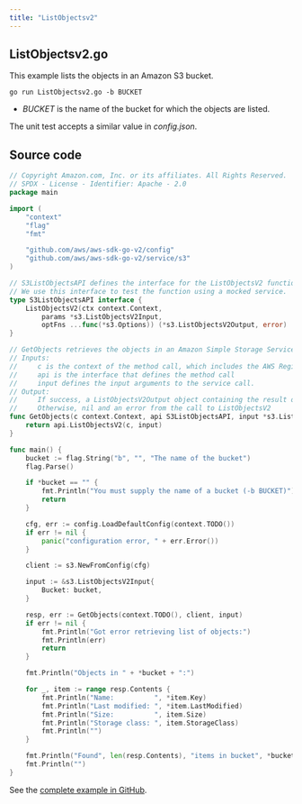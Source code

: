 ```yaml
---
title: "ListObjectsv2"
---
```

## ListObjectsv2.go

This example lists the objects in an Amazon S3 bucket.

`go run ListObjectsv2.go -b BUCKET`

- _BUCKET_ is the name of the bucket for which the objects are listed.

The unit test accepts a similar value in _config.json_.

## Source code

```go
// Copyright Amazon.com, Inc. or its affiliates. All Rights Reserved.
// SPDX - License - Identifier: Apache - 2.0
package main

import (
	"context"
	"flag"
	"fmt"

	"github.com/aws/aws-sdk-go-v2/config"
	"github.com/aws/aws-sdk-go-v2/service/s3"
)

// S3ListObjectsAPI defines the interface for the ListObjectsV2 function.
// We use this interface to test the function using a mocked service.
type S3ListObjectsAPI interface {
	ListObjectsV2(ctx context.Context,
		params *s3.ListObjectsV2Input,
		optFns ...func(*s3.Options)) (*s3.ListObjectsV2Output, error)
}

// GetObjects retrieves the objects in an Amazon Simple Storage Service (Amazon S3) bucket
// Inputs:
//     c is the context of the method call, which includes the AWS Region
//     api is the interface that defines the method call
//     input defines the input arguments to the service call.
// Output:
//     If success, a ListObjectsV2Output object containing the result of the service call and nil
//     Otherwise, nil and an error from the call to ListObjectsV2
func GetObjects(c context.Context, api S3ListObjectsAPI, input *s3.ListObjectsV2Input) (*s3.ListObjectsV2Output, error) {
	return api.ListObjectsV2(c, input)
}

func main() {
	bucket := flag.String("b", "", "The name of the bucket")
	flag.Parse()

	if *bucket == "" {
		fmt.Println("You must supply the name of a bucket (-b BUCKET)")
		return
	}

	cfg, err := config.LoadDefaultConfig(context.TODO())
	if err != nil {
		panic("configuration error, " + err.Error())
	}

	client := s3.NewFromConfig(cfg)

	input := &s3.ListObjectsV2Input{
		Bucket: bucket,
	}

	resp, err := GetObjects(context.TODO(), client, input)
	if err != nil {
		fmt.Println("Got error retrieving list of objects:")
		fmt.Println(err)
		return
	}

	fmt.Println("Objects in " + *bucket + ":")

	for _, item := range resp.Contents {
		fmt.Println("Name:          ", *item.Key)
		fmt.Println("Last modified: ", *item.LastModified)
		fmt.Println("Size:          ", item.Size)
		fmt.Println("Storage class: ", item.StorageClass)
		fmt.Println("")
	}

	fmt.Println("Found", len(resp.Contents), "items in bucket", *bucket)
	fmt.Println("")
}

```

See the [complete example in GitHub](https://github.com/awsdocs/aws-doc-sdk-examples/blob/master/gov2/s3/ListObjects/ListObjectsv2.go).